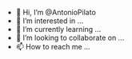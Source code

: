 - 👋 Hi, I’m @AntonioPilato
- 👀 I’m interested in ...
- 🌱 I’m currently learning ...
- 💞️ I’m looking to collaborate on ...
- 📫 How to reach me ...

<!---
AntonioPilato/AntonioPilato is a ✨ special ✨ repository because its `README.md` (this file) appears on your GitHub profile.
You can click the Preview link to take a look at your changes.
--->
